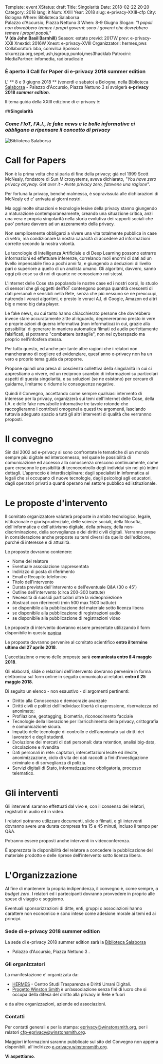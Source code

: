 Template: event
XStatus: draft
Title: Singolarità
Date: 2018-02-22 20:20
Category: 2018
lang: it
Num: XXIII
Year: 2018
slug: e-privacy-XXIII-cfp
City: Bologna
Where: Biblioteca Salaborsa<br/>Palazzo d'Accursio, Piazza Nettuno 3 
When: 8-9 Giugno
Slogan: <i>"I popoli non dovrebbero temere i propri governi: sono i governi che dovrebbero temere i propri popoli."</i><br/><b>V (da John Basil Barnhill)</b>
Season: estate
previd: 2017W
prev: e-privacy-XXII
Xnextid: 2016W
Xnext: e-privacy-XVIII
Organizzatori: hermes,pws
Collaboratori: bba, comvilca
Sponsor: sikurezza.org,sepel,ush,isgroup,puntoi,mes3hacklab
Patrocini: 
MediaPartner: infomedia, radioradicale


### È aperto  il Call for Paper di e-privacy 2018 summer edition

L' ** 8 e 9 giugno 2018 ** (venerdì e sabato) a Bologna,
nella
[Biblioteca Salaborsa](https://www.bibliotecasalaborsa.it) -
Palazzo d'Accursio, Piazza Nettuno 3 si svolgerà **e-privacy 2018
_summer edition_**.

Il tema guida della XXIII edizione di e-privacy è:

##**Singolarità**
<h3><I>Come l'IoT, l'A.I., le fake news e le bolle informative ci obbligano a ripensare il concetto di privacy</I></h3>


![Biblioteca Salaborsa](https://upload.wikimedia.org/wikipedia/it/e/e7/Bsb_macrosegnaletica_16.jpg "Foto Roberto Ravaioli - licenza CC BY-NC-SA")


# Call for Papers

Non è la prima volta che si parla di fine della privacy; già nel 1999
Scott McNealy, fondatore di Sun Microsystems, aveva dichiarato, _"You
have zero privacy anyway. Get over it - Avete privacy zero, fatevene
una ragione"_.

Per fortuna la privacy, benché malmessa, è sopravissuta alle
dichiarazioni di McNealy ed e' arrivata ai giorni nostri.

Ma oggi molte situazioni e tecnologie lesive della privacy stanno
giungendo a maturazione contemporaneamente, creando una situazione
critica, anzi una vera e propria singolarità nella storia evolutiva
dei rapporti sociali che puo' portare davvero ad un azzeramento della
privacy.

Non semplicemente obbligarci a vivere una vita totalmente pubblica in
case di vetro, ma condizionare la nostra capacità di accedere ad
informazioni corrette secondo la nostra volontà.

Le tecnologie di Intelligenza Artificiale e di Deep Learning possono estrarre
informazioni ed effettuare inferenze, correlando moli enormi di dati ad un
livello impensabile fino a pochi anni fa, e giungendo a deduzioni di livello 
pari o superiore a quello di un analista umano. Gli algoritmi, davvero, sanno 
oggi più cose su di noi di quante ne conosciamo noi stessi.

L'Internet delle Cose sta popolando le nostre case ed i nostri corpi,
lo stuolo di sensori che gli oggetti dell'IoT contengono pompa
quantità crescenti di dati personali e sensibili nella Rete, senza che
più nessuno se ne preoccupi, nutrendo i voraci algoritmi, e presto le
voraci A.I, di Google, Amazon ed altri big e meno big data player.

Le fake news, su cui tanto hanno chiacchierato persone che dovrebbero
invece stare accuratamente zitte al riguardo, degenereranno presto in
vere e proprie azioni di guerra informativa (non informatica) in cui,
grazie alla possibilita' di generare in maniera automatica filmati ed
audio perfettamente falsificati, si potranno "combattere battaglie",
non nel cyberspazio ma proprio nell'infosfera stessa.

Per tutto questo, ed anche per tante altre ragioni che i relatori non
mancheranno di cogliere ed evidenziare, quest'anno e-privacy non ha un
vero e proprio tema guida da proporre.

Propone quindi una presa di coscienza collettiva della singolarità in
cui ci apprestiamo a vivere, ed un reciproco scambio di informazioni
su particolari aspetti di questa singolarità, e su soluzioni (se ne
esistono) per cercare di guidarne, limitarne o ridurne le conseguenze
negative.

Quindi il Convegno, accettando come sempre qualsiasi intervento di
interesse per la privacy, organizzerà sui temi dell'Internet delle
Cose, della I.A. e delle fake news/bolle informative tre tavole
rotonde che raccoglieranno i contributi omogenei a questi tre
argomenti, lasciando tuttavia adeguato spazio a tutti gli altri
interventi di qualità che verrannno proposti.


# Il convegno

Sin dal 2002 ad e-privacy si sono confrontate le tematiche di un mondo
sempre più digitale ed interconnesso, nel quale le possibilità di
comunicazione ed accesso alla conoscenza crescono continuamente, come
pure crescono le possibilità di tecnocontrollo degli individui sin nei
più intimi dettagli. 
L’approccio è interdisciplinare; dagli
specialisti in informatica ai legali che si occupano di nuove
tecnologie, dagli psicologi agli educatori, dagli operatori privati a
quanti operano nel settore pubblico ed istituzionale.

# Le proposte d'intervento

Il comitato organizzatore valuterà proposte in ambito tecnologico,
legale, istituzionale e giurisprudenziale, delle scienze sociali,
della filosofia, dell'informatica e dell'attivismo digitale, della
privacy, della non-discriminazione, della sorveglianza e dei
diritti civili digitali.
Verranno prese in considerazione anche proposte su temi diversi da
quello dell'edizione, purché di interesse e di attualità.

Le proposte dovranno contenere:

- Nome del relatore
- Eventuale associazione rappresentata
- Indirizzo di posta di riferimento
- Email e Recapito telefonico
- Titolo dell'intervento
- Durata prevista dell'intervento e dell'eventuale Q&A (30 o 45')
- Outline dell'intervento (circa 200-300 battute)
- Necessità di sussidi particolari oltre la videoproiezione
- Abstract con riferimenti (min 500 max 1500 battute)
- se disponibile alla pubblicazione del materiale sotto licenza libera
- se disponibile alla pubblicazione di registrazioni audio
- se disponibile alla pubblicazione di registrazioni video

Le proposte di intervento dovranno essere presentate utilizzando il
form disponibile in questa  [pagina](http://e-privacy.winstonsmith.org/e-privacy-XXIII-proposta.html)

Le proposte dovranno pervenire al comitato scientifico __entro il
termine ultimo del 27 aprile 2018__.

L'accettazione o meno delle proposte sarà **comunicata entro il 4
maggio 2018**.

Gli elaborati, slide o relazioni dell'intervento dovranno pervenire in
forma elettronica sul form online in seguito comunicato ai relatori.
**entro il 25 maggio 2018**.

Di seguito un elenco - non esaustivo - di argomenti pertinenti:

- Diritto alla Conoscenza e democrazie avanzate
- Diritti civili e politici dell’individuo: libertà di espressione, riservatezza ed anonimato;
- Profilazione, geotagging, biometria, riconoscimento facciale
- Tecnologie della liberazione per l’arricchimento della privacy, crittografia e comunicazione sicura.
- Impatto delle tecnologie di controllo e dell’anonimato sui diritti dei lavoratori e degli studenti.
- Evoluzione dei mercati di dati personali: data retention, analisi big-data, circolazione e rivendita
- Dati personali in rete: captatori, intercettazioni lecite ed illecite, anonimizzazione, ciclo di vita dei dati raccolti a fini d’investigazione criminale o di sorveglianza di polizia.
- Servizi digitali di Stato, informatizzazione obbligatoria, processo telematico.

# Gli interventi

Gli interventi saranno effettuati dal vivo e, con il consenso dei
 relatori, registrati in audio ed in video.

I relatori potranno utilizzare documenti, slide o filmati, e gli interventi
dovranno avere una durata compresa fra 15 e 45 minuti, incluso il tempo per
Q&A. 

Potranno essere proposti anche interventi in videoconferenza.

È apprezzata la disponibilità del relatore a concedere la pubblicazione del
materiale prodotto e delle riprese dell’intervento sotto licenza libera.

# L'Organizzazione

Al fine di mantenere la propria indipendenza, il convegno è, come
sempre, _a budget zero_.  I relatori ed i partecipanti dovranno
provvedere in proprio alle spese di viaggio e soggiorno.

Eventuali sponsorizzazioni di ditte, enti, gruppi o associazioni hanno
carattere non economico e sono intese come adesione morale ai temi ed
ai principi.

### Sede di e-privacy 2018 summer edition

La sede di e-privacy 2018 summer edition sarà la
 [Biblioteca Salaborsa](https://it.wikipedia.org/wiki/Biblioteca_Salaborsa)
 - Palazzo d'Accursio, Piazza Nettuno 3 .

<!-- ![La foto ]( http://web.jus.unipi.it/wp-content/uploads/2014/04/polo_piagge.jpg) -->

### Gli organizzatori

La manifestazione e’ organizzata da:

 - [HERMES](http://logioshermes.org/) \- Centro Studi Trasparenza e Diritti Umani Digitali.
 - [Progetto Winston Smith](http://pws.winstonsmith.org/) è un’associazione senza fini di lucro che si occupa della difesa del diritto alla privacy in Rete e fuori

e da altre organizzazioni, aziende ed associazioni.


### Contatti

Per contatti generali e per la
stampa: [eprivacy@winstonsmith.org](mailto:eprivacy@winstonsmith.org),
per i relatori
[cfp-eprivacy@winstonsmith.org](mailto:cfp-eprivacy@winstonsmith.org).

Maggiori informazioni saranno pubblicate sul sito del Convegno non appena
disponibili, all'indirizzo [e-privacy.winstonsmith.org](http://e-privacy.winstonsmith.org). 

**Vi aspettiamo**.



